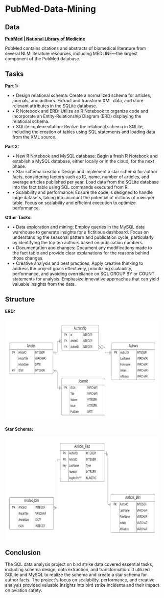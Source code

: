 # PubMed-Data-Mining

## Data
**[PubMed | National Library of Medicine](https://pubmed.ncbi.nlm.nih.gov/download/)**

PubMed contains citations and abstracts of biomedical literature from several NLM literature resources, including MEDLINE—the largest component of the PubMed database.

## Tasks
**Part 1:**
- • Design relational schema: Create a normalized schema for articles, journals, and authors. Extract and transform XML data, and store relevant attributes in the SQLite database.
- • R Notebook and ERD: Utilize an R Notebook to organize code and incorporate an Entity-Relationship Diagram (ERD) displaying the relational schema.
- • SQLite implementation: Realize the relational schema in SQLite, including the creation of tables using SQL statements and loading data from the XML source.

**Part 2:**
- • New R Notebook and MySQL database: Begin a fresh R Notebook and establish a MySQL database, either locally or in the cloud, for the next phase.
- • Star schema creation: Design and implement a star schema for author facts, considering factors such as ID, name, number of articles, and average articles published per year. Load data from the SQLite database into the fact table using SQL commands executed from R.
- • Scalability and performance: Ensure the code is designed to handle large datasets, taking into account the potential of millions of rows per table. Focus on scalability and efficient execution to optimize performance.

**Other Tasks:**
- • Data exploration and mining: Employ queries in the MySQL data warehouse to generate insights for a fictitious dashboard. Focus on understanding the seasonal pattern and publication cycle, particularly by identifying the top ten authors based on publication numbers.
- • Documentation and changes: Document any modifications made to the fact table and provide clear explanations for the reasons behind those changes.
- • Creative analysis and best practices: Apply creative thinking to address the project goals effectively, prioritizing scalability, performance, and avoiding overreliance on SQL GROUP BY or COUNT statements for analysis. Emphasize innovative approaches that can yield valuable insights from the data.

## Structure
**ERD:**

<img align="center" height="340px" src="https://github.com/sohamthirty/PubMed-Data-Mining/blob/main/Images/ERD.png" alt="image" />

**Star Schema:**

<img align="center" height="340px" src="https://github.com/sohamthirty/PubMed-Data-Mining/blob/main/Images/StarSchema.png" alt="image" />


## Conclusion
The SQL data analysis project on bird strike data covered essential tasks, including schema design, data extraction, and transformation. It utilized SQLite and MySQL to realize the schema and create a star schema for author facts. The project's focus on scalability, performance, and creative analysis provided valuable insights into bird strike incidents and their impact on aviation safety.
